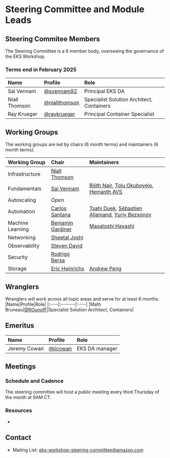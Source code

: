 # Steering Committee and Module Leads

## Steering Commitee Members

The Steering Committee is a 6 member body, overseeing the governance of the EKS Workshop.

### Terms end in February 2025

| Name          | Profile                                          | Role                                      |
| :------------ | :----------------------------------------------- | :---------------------------------------- |
| Sai Vennam    | [@svennam92](https://github.com/svennam92)       | Principal EKS DA                          |
| Niall Thomson | [@niallthomson](https://github.com/niallthomson) | Specialist Solution Architect, Containers |
| Ray Krueger   | [@raykrueger](https://github.com/raykrueger)     | Principal Container Specialist            |

## Working Groups

The working groups are led by chairs (6 month terms) and maintainers (6 month terms).

| Working Group    | Chair                                              | Maintainers                                                                                                                                   |
| :--------------- | :------------------------------------------------- | :-------------------------------------------------------------------------------------------------------------------------------------------- |
| Infrastructure   | [Niall Thomson](https://github.com/niallthomson)   |                                                                                                                                               |
| Fundamentals     | [Sai Vennam](https://github.com/svennam92)         | [Bijith Nair](https://github.com/bijithnair), [Tolu Okuboyejo](https://github.com/oktab1), [Hemanth AVS](https://github.com/hemanth-avs)      |
| Autoscaling      | _Open_                                             |                                                                                                                                               |
| Automation       | [Carlos Santana](https://github.com/csantanapr)    | [Tsahi Duek](https://github.com/tsahiduek), [Sébastien Allamand](https://github.com/allamand), [Yuriy Bezsonov](https://github.com/ybezsonov) |
| Machine Learning | [Benjamin Gardiner](https://github.com/bkgardiner) | [Masatoshi Hayashi](https://github.com/literalice)                                                                                            |
| Networking       | [Sheetal Joshi](https://github.com/sheetaljoshi)   |                                                                                                                                               |
| Observability    | [Steven David](https://github.com/StevenDavid)     |                                                                                                                                               |
| Security         | [Rodrigo Bersa](https://github.com/rodrigobersa)   |                                                                                                                                               |
| Storage          | [Eric Heinrichs](https://github.com/heinrichse)    | [Andrew Peng](https://github.com/pengc99)                                                                                                     |

## Wranglers

Wranglers will work across all topic areas and serve for at least 6 months.
|Name|Profile|Role|
|:----|:-------|:----|
|Math Bruneau|[@ROunofF](https://github.com/ROunofF)|Specialist Solution Architect, Containers|

## Emeritus

| Name         | Profile                                | Role           |
| :----------- | :------------------------------------- | :------------- |
| Jeremy Cowan | [@jicowan](https://github.com/jicowan) | EKS DA manager |

## Meetings

### Schedule and Cadence

The steering committee will host a public meeting every third Thursday of the month at 9AM CT. <!--update with Chime link-->

### Resources

- <!--add links to meeting notes and recordings-->

## Contact

- Mailing List: <eks-workshop-steering-committee@amazon.com>
